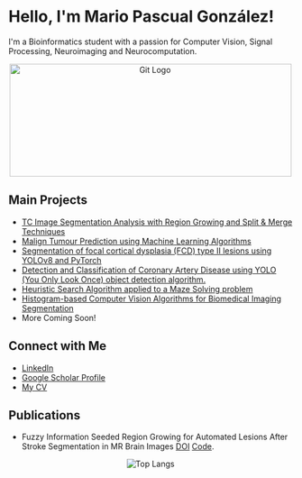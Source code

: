# Hello, I'm Mario Pascual González!

I'm a Bioinformatics student with a passion for Computer Vision, Signal Processing, Neuroimaging and Neurocomputation. 

<p align="center">
  <img src="https://github.com/MarioPasc/MarioPasc/assets/120520768/858b0a99-8ccb-4b24-9218-218d4b6c4dab" width="500" height="200" alt="Git Logo"/>
</p>

## Main Projects
- [TC Image Segmentation Analysis with Region Growing and Split & Merge Techniques](https://github.com/MarioPasc/Region-Growing-Split-and-Merge-algorithms-in-Python)
- [Malign Tumour Prediction using Machine Learning Algorithms](https://github.com/MarioPasc/BCW-Dataset-Tumor-Prediction-using-Machine-Learning)
- [Segmentation of focal cortical dysplasia (FCD) type II lesions using YOLOv8 and PyTorch](https://github.com/MarioPasc/Epilepsy-Displasia-focal-Segmentation)
- [Detection and Classification of Coronary Artery Disease using YOLO (You Only Look Once) object detection algorithm.](https://github.com/MarioPasc/Atheroesclerosis_Detection)
- [Heuristic Search Algorithm applied to a Maze Solving problem](https://github.com/MarioPasc/A-Star-Algorithm-for-Maze-Solving)
- [Histogram-based Computer Vision Algorithms for Biomedical Imaging Segmentation](https://github.com/MarioPasc/Biomedical-images-third-ass)
- More Coming Soon!                                                                         

## Connect with Me
- [LinkedIn](https://www.linkedin.com/in/mario-pascual-gonzalez)
- [Google Scholar Profile](https://scholar.google.com/citations?hl=en&user=47ei0IcAAAAJ)
- [My CV](https://drive.google.com/file/d/1fdOJZUajbW59Zewsa_wvF7ig1f0IfgIL/view)

## Publications
- Fuzzy Information Seeded Region Growing for Automated Lesions After Stroke Segmentation in MR Brain Images [DOI](https://arxiv.org/abs/2311.11742v1) [Code](https://github.com/MarioPasc/FISRG-for-Automated-Lesion-After-Stroke-Segmentation-in-MRI).  

<p align="center">
  <img src="https://github-readme-stats.vercel.app/api/top-langs/?username=mariopasc&hide=jupyter%20notebook,html" alt="Top Langs"/>
</p>

